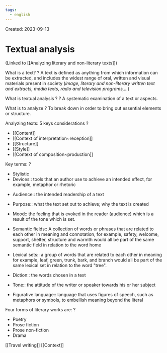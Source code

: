 ```yaml
---
tags:
  - english
---
```

Created: 2023-09-13

# Textual analysis
(Linked to [[Analyzing literary and non-literary texts]])

What is a text?
?
A text is defined as anything from which information can be extracted, and includes the widest range of oral, written and visual materials present in society (*image, literary and non-literary written text and extracts, media texts, radio and television programs,...*)
<!--SR:!2023-10-07,13,210-->

What is textual analysis ?
?
A systematic examination of a text or aspects.
<!--SR:!2023-10-11,15,243-->

What is to analyze
?
To break down in order to bring out essential elements or structure.
<!--SR:!2023-10-07,13,210-->

Analyzing texts: 5 keys considerations
?
- [[Content]]
- [[Context of interpretation~reception]]
- [[Structure]]
- [[Style]]
- [[Context of composition~production]]
<!--SR:!2023-10-05,11,210-->

Key terms:
?
- Stylistic
- Devices:: tools that an author use to achieve an intended effect, for example, metaphor or rhetoric
<!--SR:!2023-10-09,13,210-->
- Audience:: the intended readership of a text
<!--SR:!2023-10-17,17,210-->
- Purpose:: what the text set out to achieve; why the text is created
<!--SR:!2023-10-07,14,230-->
- Mood:: the feeling that is evoked in the reader (audience) which is  a result of the tone which is set.
<!--SR:!2023-10-08,12,210-->
- Semantic fields:: A collection of words or phrases that are related to each other in meaning and connotation, for example, safety, welcome, support, shelter, structure and warmth would all be part of the same semantic field in relation to the word home
<!--SR:!2023-10-25,27,250-->
- Lexical sets:: a group of words that are related to each other in meaning for example, leaf, green, trunk, bark, and branch would all be part of the same lexical set in relation to the word "tree".
<!--SR:!2023-10-22,21,230-->
- Diction:: the words chosen in a text
<!--SR:!2023-10-14,20,250-->
- Tone:: the attitude of the writer or speaker towards his or her subject
<!--SR:!2023-10-09,13,210-->
- Figurative language:: language that uses figures of speech, such as metaphors or symbols, to embellish meaning beyond the literal
<!--SR:!2023-10-13,17,230-->

Four forms of literary works are:
?
- Poetry
- Prose fiction
- Prose non-fiction
- Drama
<!--SR:!2023-10-08,12,211-->

[[Travel writing]]
[[Context]]